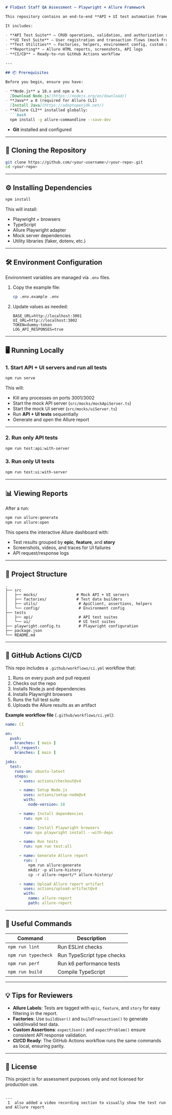 ```markdown
# FloQast Staff QA Assessment – Playwright + Allure Framework

This repository contains an end‑to‑end **API + UI test automation framework** built with [Playwright](https://playwright.dev/), [TypeScript](https://www.typescriptlang.org/), and [Allure Reporting](https://docs.qameta.io/allure/).

It includes:

- **API Test Suite** – CRUD operations, validation, and authorization scenarios
- **UI Test Suite** – User registration and transaction flows (mock frontend)
- **Test Utilities** – Factories, helpers, environment config, custom assertions
- **Reporting** – Allure HTML reports, screenshots, API logs
- **CI/CD** – Ready‑to‑run GitHub Actions workflow

---

## 📦 Prerequisites

Before you begin, ensure you have:

- **Node.js** ≥ 18.x and npm ≥ 9.x  
  [Download Node.js](https://nodejs.org/en/download/)
- **Java** ≥ 8 (required for Allure CLI)  
  [Install Java](https://adoptopenjdk.net/)
- **Allure CLI** installed globally:
  ```bash
  npm install -g allure-commandline --save-dev
  ```
- **Git** installed and configured

---

## 🚀 Cloning the Repository

```bash
git clone https://github.com/<your-username>/<your-repo>.git
cd <your-repo>
```

---

## ⚙️ Installing Dependencies

```bash
npm install
```

This will install:
- Playwright + browsers
- TypeScript
- Allure Playwright adapter
- Mock server dependencies
- Utility libraries (faker, dotenv, etc.)

---

## 🛠 Environment Configuration

Environment variables are managed via `.env` files.

1. Copy the example file:
   ```bash
   cp .env.example .env
   ```
2. Update values as needed:
   ```env
   BASE_URL=http://localhost:3001
   UI_URL=http://localhost:3002
   TOKEN=dummy-token
   LOG_API_RESPONSES=true
   ```

---

## 🖥 Running Locally

### 1. Start API + UI servers and run all tests
```bash
npm run serve
```
This will:
- Kill any processes on ports 3001/3002
- Start the mock API server (`src/mocks/mockApiServer.ts`)
- Start the mock UI server (`src/mocks/uiServer.ts`)
- Run **API + UI tests** sequentially
- Generate and open the Allure report

---

### 2. Run only API tests
```bash
npm run test:api:with-server
```

### 3. Run only UI tests
```bash
npm run test:ui:with-server
```

---

## 📊 Viewing Reports

After a run:
```bash
npm run allure:generate
npm run allure:open
```
This opens the interactive Allure dashboard with:
- Test results grouped by **epic**, **feature**, and **story**
- Screenshots, videos, and traces for UI failures
- API request/response logs

---

## 🧪 Project Structure

```
.
├── src
│   ├── mocks/                 # Mock API + UI servers
│   ├── factories/             # Test data builders
│   ├── utils/                  # ApiClient, assertions, helpers
│   └── config/                 # Environment config
├── tests
│   ├── api/                    # API test suites
│   └── ui/                     # UI test suites
├── playwright.config.ts        # Playwright configuration
├── package.json
└── README.md
```

---

## 🔄 GitHub Actions CI/CD

This repo includes a `.github/workflows/ci.yml` workflow that:

1. Runs on every push and pull request
2. Checks out the repo
3. Installs Node.js and dependencies
4. Installs Playwright browsers
5. Runs the full test suite
6. Uploads the Allure results as an artifact

**Example workflow file** (`.github/workflows/ci.yml`):

```yaml
name: CI

on:
  push:
    branches: [ main ]
  pull_request:
    branches: [ main ]

jobs:
  test:
    runs-on: ubuntu-latest
    steps:
      - uses: actions/checkout@v4

      - name: Setup Node.js
        uses: actions/setup-node@v4
        with:
          node-version: 18

      - name: Install dependencies
        run: npm ci

      - name: Install Playwright browsers
        run: npx playwright install --with-deps

      - name: Run tests
        run: npm run test:all

      - name: Generate Allure report
        run: |
          npm run allure:generate
          mkdir -p allure-history
          cp -r allure-report/* allure-history/

      - name: Upload Allure report artifact
        uses: actions/upload-artifact@v4
        with:
          name: allure-report
          path: allure-report
```

---

## 🧹 Useful Commands

| Command | Description |
|---------|-------------|
| `npm run lint` | Run ESLint checks |
| `npm run typecheck` | Run TypeScript type checks |
| `npm run perf` | Run k6 performance tests |
| `npm run build` | Compile TypeScript |

---

## 💡 Tips for Reviewers

- **Allure Labels**: Tests are tagged with `epic`, `feature`, and `story` for easy filtering in the report.
- **Factories**: Use `buildUser()` and `buildTransaction()` to generate valid/invalid test data.
- **Custom Assertions**: `expectJson()` and `expectProblem()` ensure consistent API response validation.
- **CI/CD Ready**: The GitHub Actions workflow runs the same commands as local, ensuring parity.

---

## 📄 License

This project is for assessment purposes only and not licensed for production use.
```

---
 I  also added a video recording section to visually show the test run and Allure report 
